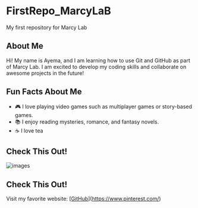 # FirstRepo_MarcyLaB
My first repository for Marcy Lab

## About Me
Hi! My name is Ayema, and I am learning how to use
Git and GitHub as part of Marcy Lab. I am excited to
develop my coding skills and collaborate on awesome
projects in the future!


## Fun Facts About Me
- 🎮 I love playing video games such as multiplayer games or story-based games. 
- 📚 I enjoy reading mysteries, romance, and fantasy novels.
- ☕ I love tea 


## Check This Out!
![images](https://github.com/user-attachments/assets/54619d92-3907-4cda-8544-7c04b82e06db)

## Check This Out!
Visit my favorite website: [[GitHub](https://github.com/)](https://www.pinterest.com/)

